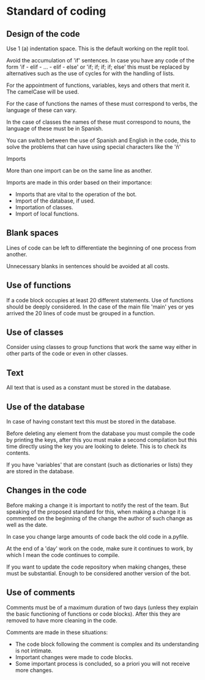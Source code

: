 # Standard of coding

## Design of the code

Use 1 (a) indentation space. This is the default working on the replit tool.

Avoid the accumulation of 'if' sentences. In case you have any code of the form 'if - elif - ... - elif - else' or 'if; if; if; if; else' this must be replaced by alternatives such as the use of cycles for with the handling of lists. 

For the appointment of functions, variables, keys and others that merit it. The camelCase will be used.

For the case of functions the names of these must correspond to verbs, the language of these can vary.

In the case of classes the names of these must correspond to nouns, the language of these must be in Spanish.

You can switch between the use of Spanish and English in the code, this to solve the problems that can have using special characters like the 'ñ'


Imports

More than one import can be on the same line as another.

Imports are made in this order based on their importance:
- Imports that are vital to the operation of the bot.
- Import of the database, if used.
- Importation of classes.
- Import of local functions.


## Blank spaces

Lines of code can be left to differentiate the beginning of one process from another. 

Unnecessary blanks in sentences should be avoided at all costs.


## Use of functions

If a code block occupies at least 20 different statements. Use of functions should be deeply considered. In the case of the main file 'main' yes or yes arrived the 20 lines of code must be grouped in a function.


## Use of classes

Consider using classes to group functions that work the same way either in other parts of the code or even in other classes.


## Text

All text that is used as a constant must be stored in the database.


## Use of the database

In case of having constant text this must be stored in the database.

Before deleting any element from the database you must compile the code by printing the keys, after this you must make a second compilation but this time directly using the key you are looking to delete. This is to check its contents.

If you have 'variables' that are constant (such as dictionaries or lists) they are stored in the database. 


## Changes in the code

Before making a change it is important to notify the rest of the team. But speaking of the proposed standard for this, when making a change it is commented on the beginning of the change the author of such change as well as the date. 

In case you change large amounts of code back the old code in a.pyfile.

At the end of a 'day' work on the code, make sure it continues to work, by which I mean the code continues to compile.

If you want to update the code repository when making changes, these must be substantial. Enough to be considered another version of the bot.


## Use of comments

Comments must be of a maximum duration of two days (unless they explain the basic functioning of functions or code blocks). After this they are removed to have more cleaning in the code.

Comments are made in these situations:
- The code block following the comment is complex and its understanding is not intimate.
- Important changes were made to code blocks.
- Some important process is concluded, so a priori you will not receive more changes.
